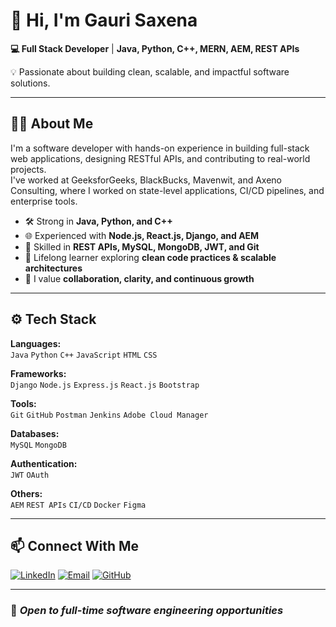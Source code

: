# 👋 Hi, I'm Gauri Saxena

**💻 Full Stack Developer** | **Java, Python, C++, MERN, AEM, REST APIs**  

💡 Passionate about building clean, scalable, and impactful software solutions.

---

## 👩‍💼 About Me

I'm a software developer with hands-on experience in building full-stack web applications, designing RESTful APIs, and contributing to real-world projects.  
I've worked at GeeksforGeeks, BlackBucks, Mavenwit, and Axeno Consulting, where I worked on state-level applications, CI/CD pipelines, and enterprise tools.

- 🛠️ Strong in **Java, Python, and C++**
- 🌐 Experienced with **Node.js, React.js, Django, and AEM**
- 🧩 Skilled in **REST APIs, MySQL, MongoDB, JWT, and Git**
- 🧠 Lifelong learner exploring **clean code practices & scalable architectures**
- 🤝 I value **collaboration, clarity, and continuous growth**

---

## ⚙️ Tech Stack

**Languages:**  
`Java` `Python` `C++` `JavaScript` `HTML` `CSS` 

**Frameworks:**  
`Django` `Node.js` `Express.js` `React.js` `Bootstrap`

**Tools:**  
`Git` `GitHub` `Postman` `Jenkins` `Adobe Cloud Manager` 

**Databases:**  
`MySQL` `MongoDB`

**Authentication:**  
`JWT` `OAuth`

**Others:**  
`AEM` `REST APIs` `CI/CD` `Docker` `Figma`

---

## 📫 Connect With Me

[![LinkedIn](https://img.shields.io/badge/LinkedIn-0077B5?style=for-the-badge&logo=linkedin&logoColor=white)](https://www.linkedin.com/in/gaurisaxena02/)
[![Email](https://img.shields.io/badge/Email-D14836?style=for-the-badge&logo=gmail&logoColor=white)](mailto:gaurisaxena7379@gmail.com)
[![GitHub](https://img.shields.io/badge/GitHub-333333?style=for-the-badge&logo=github&logoColor=white)](https://github.com/gauri02saxena)

---

### 🚀 *Open to full-time software engineering opportunities*
